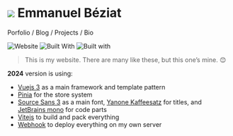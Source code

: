 # ![](public/favicons/favicon-32x32.png) Emmanuel Béziat

Porfolio / Blog / Projects / Bio

![Website](https://img.shields.io/website-up-down-green-red/http/shields.io.svg?maxAge=2592000) ![Built With](https://img.shields.io/badge/built_with-vue.js-green.svg?style=flat
) ![Built with](https://img.shields.io/badge/built_with-vitejs-blue.svg?style=flat)

> This is my website. There are many like these, but this one’s mine. 😊

**2024** version is using:
* [Vuejs 3](https://vuejs.org/) as a main framework and template pattern
* [Pinia](https://pinia.vuejs.org/) for the store system
* [Source Sans 3](https://fonts.google.com/specimen/Source+Sans+3) as a main font, [Yanone Kaffeesatz](https://www.yanone.de/fonts/kaffeesatz/) for titles, and [JetBrains mono](https://www.jetbrains.com/fr-fr/lp/mono/) for code parts
* [Vitejs](https://vitejs.dev/) to build and pack everything
* [Webhook](https://github.com/adnanh/webhook) to deploy everything on my own server
